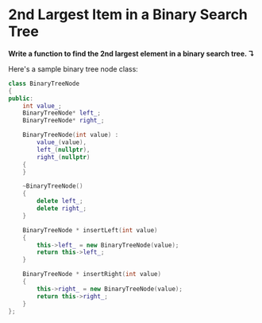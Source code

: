 # 2nd Largest Item in  a Binary Search Tree

**Write a function to find the 2nd largest element in a binary search tree. ↴**

Here's a sample binary tree node class:

```cpp
class BinaryTreeNode
{
public:
    int value_;
    BinaryTreeNode* left_;
    BinaryTreeNode* right_;

    BinaryTreeNode(int value) :
        value_(value),
        left_(nullptr),
        right_(nullptr)
    {
    }

    ~BinaryTreeNode()
    {
        delete left_;
        delete right_;
    }

    BinaryTreeNode * insertLeft(int value)
    {
        this->left_ = new BinaryTreeNode(value);
        return this->left_;
    }

    BinaryTreeNode * insertRight(int value)
    {
        this->right_ = new BinaryTreeNode(value);
        return this->right_;
    }
};
```

